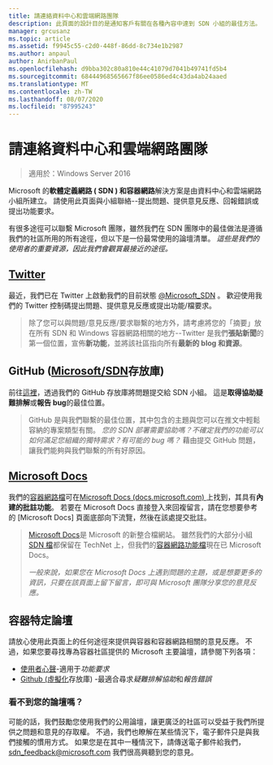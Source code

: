 ```yaml
---
title: 請連絡資料中心和雲端網路團隊
description: 此頁面的設計目的是通知客戶有關在各種內容中達到 SDN 小組的最佳方法。
manager: grcusanz
ms.topic: article
ms.assetid: f9945c55-c2d0-448f-86dd-8c734e1b2987
ms.author: anpaul
author: AnirbanPaul
ms.openlocfilehash: d9bba302c80a810e44c41079d7041b49741fd5b4
ms.sourcegitcommit: 68444968565667f86ee0586ed4c43da4ab24aaed
ms.translationtype: MT
ms.contentlocale: zh-TW
ms.lasthandoff: 08/07/2020
ms.locfileid: "87995243"
---
```

# <a name="contact-the-datacenter-and-cloud-networking-team"></a>請連絡資料中心和雲端網路團隊

> 適用於：Windows Server 2016

Microsoft 的**軟體定義網路 \( SDN \) **和**容器網路**解決方案是由資料中心和雲端網路小組所建立。 請使用此頁面與小組聯絡--提出問題、提供意見反應、回報錯誤或提出功能要求。

有很多途徑可以聯繫 Microsoft 團隊，雖然我們在 SDN 團隊中的最佳做法是遵循我們的社區所用的所有途徑，但以下是一份最常使用的論壇清單。 *這些是我們的使用者的重要資源，因此我們會觀賞最接近的途徑。*

## <a name="twitter"></a>[Twitter](https://twitter.com/Microsoft_SDN)

最近，我們已在 Twitter 上啟動我們的目前狀態 [@Microsoft_SDN](https://twitter.com/Microsoft_SDN) 。 歡迎使用我們的 Twitter 控制碼提出問題、提供意見反應或提出功能/檔要求。
> 除了您可以與問題/意見反應/要求聯繫的地方外，請考慮將您的「摘要」放在所有 SDN 和 Windows 容器網路相關的地方--Twitter 是我們**張貼新聞**的第一個位置，宣佈**新功能**，並將該社區指向所有**最新的 blog 和資源**。

## <a name="github-microsoftsdn-repo"></a>GitHub ([Microsoft/SDN](https://github.com/Microsoft/SDN/issues)存放庫) 
前往[這裡](https://github.com/Microsoft/SDN/issues)，透過我們的 GitHub 存放庫將問題提交給 SDN 小組。 這是**取得協助疑難排解**或**報告 bug**的最佳位置。

> GitHub 是與我們聯繫的最佳位置，其中包含的主題與您可以在推文中輕鬆容納的專案類型有關。 *您的 SDN 部署需要協助嗎？不確定我們的功能可以如何滿足您組織的獨特需求？有可能的 bug 嗎？* 藉由提交 GitHub 問題，讓我們能夠與我們聯繫的所有好原因。

## <a name="microsoft-docs"></a>[Microsoft Docs](/)
我們的[容器網路檔](/virtualization/windowscontainers/manage-containers/container-networking)可在[Microsoft Docs (docs.microsoft.com) ](/)上找到，其具有**內建的批註功能**。 若要在 Microsoft Docs 直接登入來回複留言，請在您想要參考的 [Microsoft Docs] 頁面底部向下流覽，然後在該處提交批註。

> [Microsoft Docs](/)是 Microsoft 的新整合檔網站。 雖然我們的大部分小組[SDN 檔](./software-defined-networking.md)都保留在 TechNet 上，但我們的[容器網路功能檔](/virtualization/windowscontainers)現在已 Microsoft Docs。
>
> *一般來說，如果您在 Microsoft Docs 上遇到問題的主題，或是想要更多的資訊，只要在該頁面上留下留言，即可與 Microsoft 團隊分享您的意見反應。*

## <a name="container-specific-forums"></a>容器特定論壇
請放心使用此頁面上的任何途徑來提供與容器和容器網路相關的意見反應。 不過，如果您要尋找專為容器社區提供的 Microsoft 主要論壇，請參閱下列各項：
- [使用者心聲](https://windowsserver.uservoice.com/forums/304624-containers)-適用于*功能要求*
- [Github (虛擬化](https://github.com/Microsoft/Virtualization-Documentation)存放庫) -最適合尋求*疑難排解協助*和*報告錯誤*

### <a name="not-seeing-the-forum-for-you"></a>看不到您的論壇嗎？
可能的話，我們鼓勵您使用我們的公用論壇，讓更廣泛的社區可以受益于我們所提供之問題和意見的存取權。 不過，我們也瞭解在某些情況下，電子郵件只是與我們接觸的慣用方式。 如果您是在其中一種情況下，請傳送電子郵件給我們， sdn_feedback@microsoft.com 我們很高興聽到您的意見。